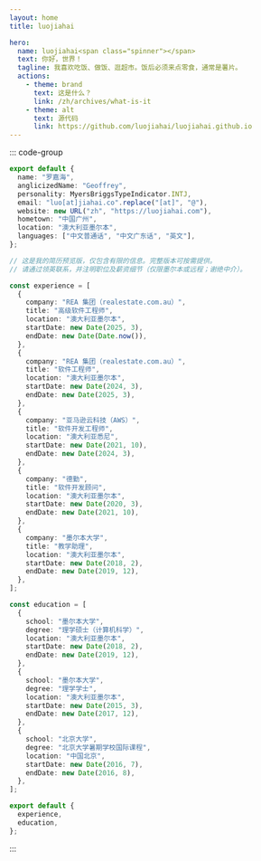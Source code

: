 ```yaml
---
layout: home
title: luojiahai

hero:
  name: luojiahai<span class="spinner"></span>
  text: 你好，世界！
  tagline: 我喜欢吃饭、做饭、逛超市。饭后必须来点零食，通常是薯片。
  actions:
    - theme: brand
      text: 这是什么？
      link: /zh/archives/what-is-it
    - theme: alt
      text: 源代码
      link: https://github.com/luojiahai/luojiahai.github.io
---
```


<Badge type="pink" label="I" text="内向" />
<Badge type="light-blue" label="N" text="天马行空" />
<Badge type="yellow" label="T" text="理性思考" />
<Badge type="red" label="J" text="运筹帷幄" />

::: code-group

```typescript [whoami.ts] :line-numbers
export default {
  name: "罗嘉海",
  anglicizedName: "Geoffrey",
  personality: MyersBriggsTypeIndicator.INTJ,
  email: "luo[at]jiahai.co".replace("[at]", "@"),
  website: new URL("zh", "https://luojiahai.com"),
  hometown: "中国广州",
  location: "澳大利亚墨尔本",
  languages: ["中文普通话", "中文广东话", "英文"],
};
```

```typescript [resume.ts] :line-numbers
// 这是我的简历预览版，仅包含有限的信息。完整版本可按需提供。
// 请通过领英联系，并注明职位及薪资细节（仅限墨尔本或远程；谢绝中介）。

const experience = [
  {
    company: "REA 集团（realestate.com.au）",
    title: "高级软件工程师",
    location: "澳大利亚墨尔本",
    startDate: new Date(2025, 3),
    endDate: new Date(Date.now()),
  },
  {
    company: "REA 集团（realestate.com.au）",
    title: "软件工程师",
    location: "澳大利亚墨尔本",
    startDate: new Date(2024, 3),
    endDate: new Date(2025, 3),
  },
  {
    company: "亚马逊云科技（AWS）",
    title: "软件开发工程师",
    location: "澳大利亚悉尼",
    startDate: new Date(2021, 10),
    endDate: new Date(2024, 3),
  },
  {
    company: "德勤",
    title: "软件开发顾问",
    location: "澳大利亚墨尔本",
    startDate: new Date(2020, 3),
    endDate: new Date(2021, 10),
  },
  {
    company: "墨尔本大学",
    title: "教学助理",
    location: "澳大利亚墨尔本",
    startDate: new Date(2018, 2),
    endDate: new Date(2019, 12),
  },
];

const education = [
  {
    school: "墨尔本大学",
    degree: "理学硕士（计算机科学）",
    location: "澳大利亚墨尔本",
    startDate: new Date(2018, 2),
    endDate: new Date(2019, 12),
  },
  {
    school: "墨尔本大学",
    degree: "理学学士",
    location: "澳大利亚墨尔本",
    startDate: new Date(2015, 3),
    endDate: new Date(2017, 12),
  },
  {
    school: "北京大学",
    degree: "北京大学暑期学校国际课程",
    location: "中国北京",
    startDate: new Date(2016, 7),
    endDate: new Date(2016, 8),
  },
];

export default {
  experience,
  education,
};
```

:::
